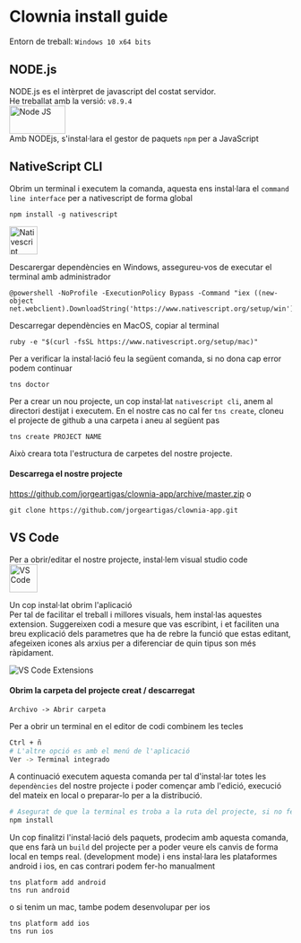 # Clownia install guide
Entorn de treball:
`Windows 10 x64 bits`

## NODE.js 
NODE.js es el intèrpret de javascript del costat servidor.   
He treballat amb la versió: `v8.9.4`   
[<img src="https://upload.wikimedia.org/wikipedia/commons/thumb/d/d9/Node.js_logo.svg/1200px-Node.js_logo.svg.png" alt="Node JS" width="100" height="50">](https://nodejs.org/es/)    
Amb NODEjs, s'instal·lara el gestor de paquets `npm` per a JavaScript

## NativeScript CLI
Obrim un terminal i executem la comanda, aquesta ens instal·lara el `command line interface` per a nativescript de forma global
```
npm install -g nativescript
```
[<img src="https://www.azoft.com/wp-content/uploads/2017/10/nativescript@3x.png" alt="Nativescript" width="50" height="50">](https://docs.nativescript.org/angular/start/introduction)   

Descarergar dependències en Windows, assegureu-vos de executar el terminal amb administrador
```
@powershell -NoProfile -ExecutionPolicy Bypass -Command "iex ((new-object net.webclient).DownloadString('https://www.nativescript.org/setup/win'))"
```
Descarregar dependències en MacOS, copiar al terminal
```
ruby -e "$(curl -fsSL https://www.nativescript.org/setup/mac)"
```

Per a verificar la instal·lació feu la següent comanda, si no dona cap error podem continuar
```
tns doctor
```
Per a crear un nou projecte, un cop instal·lat `nativescript cli`, anem al directori destijat i executem.
En el nostre cas no cal fer `tns create`, cloneu el projecte de github a una carpeta i aneu al següent pas
```
tns create PROJECT NAME
```
Això creara tota l'estructura de carpetes del nostre projecte.
#### Descarrega el nostre projecte

https://github.com/jorgeartigas/clownia-app/archive/master.zip
o
```
git clone https://github.com/jorgeartigas/clownia-app.git
```

## VS Code
Per a obrir/editar el nostre projecte, instal·lem visual studio code   
[<img src="https://encrypted-tbn0.gstatic.com/images?q=tbn:ANd9GcQfz8FAK0kFKnNR4dviscoczzCaqBbSphZj1CZfsd2gYznRJKLe" alt="VS Code" width="50" height="50">](https://code.visualstudio.com/)

Un cop instal·lat obrim l'aplicació  
Per tal de facilitar el treball i millores visuals, hem instal·las aquestes extension.
Suggereixen codi a mesure que vas escribint, i et faciliten una breu explicació dels parametres que ha de rebre la funció que estas editant, afegeixen icones als arxius per a diferenciar de quin tipus son més ràpidament.   
   
<img src="https://i.gyazo.com/e261d444a5def2233340d9120d550025.png" alt="VS Code Extensions">

#### Obrim la carpeta del projecte creat / descarregat 
```
Archivo -> Abrir carpeta
```
Per a obrir un terminal en el editor de codi combinem les tecles
```bash
Ctrl + ñ
# L'altre opció es amb el menú de l'aplicació
Ver -> Terminal integrado
```
A continuació executem aquesta comanda per tal d'instal·lar totes les `dependències` del nostre projecte i poder començar amb l'edició, execució del mateix en local o preparar-lo per a la distribució.   
```bash
# Asegurat de que la terminal es troba a la ruta del projecte, si no fes:  cd /PATH/
npm install
```
Un cop finalitzi l'instal·lació dels paquets, prodecim amb aquesta comanda, que ens farà un `build` del projecte per a poder veure els canvis de forma local en temps real. (development mode) i ens instal·lara les plataformes android i ios, en cas contrari podem fer-ho manualment
```
tns platform add android
tns run android
```
o si tenim un mac, tambe podem desenvolupar per ios
```
tns platform add ios
tns run ios
```
